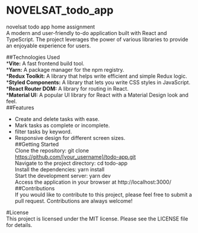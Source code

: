 # NOVELSAT_todo_app
novelsat todo app home assignment  
A modern and user-friendly to-do application built with React and TypeScript. The project leverages the power of various libraries to provide an enjoyable experience   for users.  
  

##Technologies Used  
*__Vite:__ A fast frontend build tool.  
*__Yarn:__ A package manager for the npm registry.  
*__Redux Toolkit:__ A library that helps write efficient and simple Redux logic.  
*__Styled Components:__ A library that lets you write CSS styles in JavaScript.  
*__React Router DOM:__ A library for routing in React.  
*__Material UI:__ A popular UI library for React with a Material Design look and feel.  
##Features  
* Create and delete tasks with ease.  
* Mark tasks as complete or incomplete.  
* filter tasks by keyword.  
* Responsive design for different screen sizes.  
##Getting Started  
Clone the repository: git clone https://github.com/[your_username]/todo-app.git  
Navigate to the project directory: cd todo-app  
Install the dependencies: yarn install  
Start the development server: yarn dev  
Access the application in your browser at http://localhost:3000/  
##Contributions  
If you would like to contribute to this project, please feel free to submit a pull request. Contributions are always welcome!  

#License  
This project is licensed under the MIT license. Please see the LICENSE file for details.  
